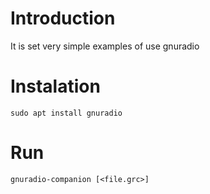 # Introduction

It is set very simple examples of use gnuradio
# Instalation

```
sudo apt install gnuradio
```


# Run

```
gnuradio-companion [<file.grc>]
```
